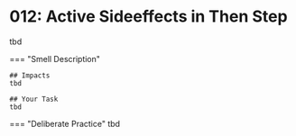 # 012: Active Sideeffects in Then Step
tbd

=== "Smell Description"


    ## Impacts
    tbd

    ## Your Task
    tbd

=== "Deliberate Practice"
    tbd
